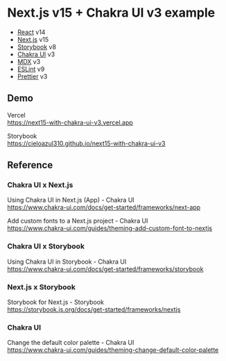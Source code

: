 
# Next.js v15 + Chakra UI v3 example

- [React] v14
- [Next.js] v15
- [Storybook] v8
- [Chakra UI] v3
- [MDX] v3
- [ESLint] v9
- [Prettier] v3

## Demo

Vercel  
<https://next15-with-chakra-ui-v3.vercel.app>

Storybook  
<https://cieloazul310.github.io/next15-with-chakra-ui-v3>

## Reference

### Chakra UI x Next.js

Using Chakra UI in Next.js (App) - Chakra UI  
<https://www.chakra-ui.com/docs/get-started/frameworks/next-app>

Add custom fonts to a Next.js project - Chakra UI  
<https://www.chakra-ui.com/guides/theming-add-custom-font-to-nextjs>

### Chakra UI x Storybook

Using Chakra UI in Storybook - Chakra UI  
<https://www.chakra-ui.com/docs/get-started/frameworks/storybook>

### Next.js x Storybook

Storybook for Next.js - Storybook  
<https://storybook.js.org/docs/get-started/frameworks/nextjs>

### Chakra UI

Change the default color palette - Chakra UI  
<https://www.chakra-ui.com/guides/theming-change-default-color-palette>

[React]: https://react.dev/
[Next.js]: https://nextjs.org/
[Chakra UI]: https://www.chakra-ui.com/
[Storybook]: https://storybook.js.org/
[MDX]: https://mdxjs.com/
[ESLint]: https://eslint.org/
[Prettier]: https://prettier.io/

